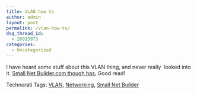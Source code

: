 ```yaml
---
title: VLAN how to
author: admin
layout: post
permalink: /vlan-how-to/
dsq_thread_id:
  - 26015973
categories:
  - Uncategorized
---
```

I have heard some stuff about this VLAN thing, and never really&nbsp; looked into it. [Small Net Builder.com though has.][1] Good read!</p> 

<div class="wlWriterSmartContent" id="0767317B-992E-4b12-91E0-4F059A8CECA8:1db75946-9c54-446f-a5df-3e1590b1939a" style="padding-right:0px;display:inline;padding-left:0px;padding-bottom:0px;margin:0px;padding-top:0px;">
  Technorati Tags: <a href="http://technorati.com/tags/VLAN" rel="tag">VLAN</a>, <a href="http://technorati.com/tags/Networking" rel="tag">Networking</a>, <a href="http://technorati.com/tags/Small%20Net%20Builder" rel="tag">Small Net Builder</a>
</div>

 [1]: http://www.smallnetbuilder.com/content/view/30071/54/